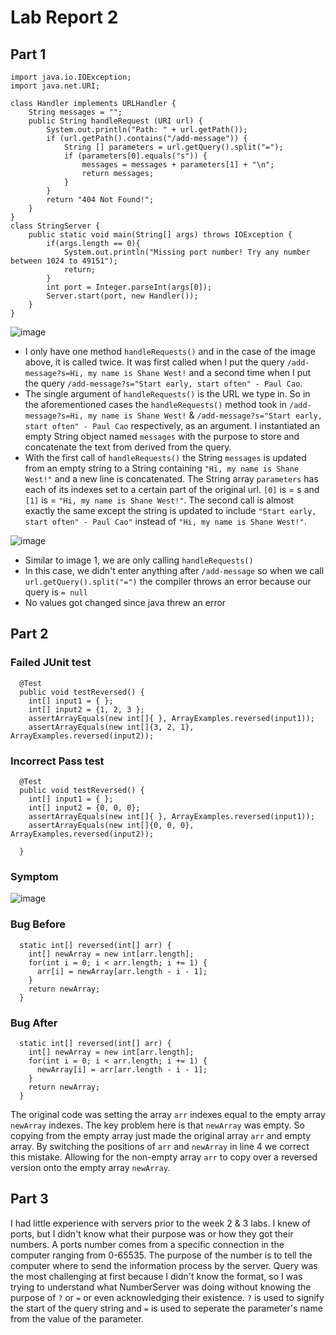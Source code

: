 # Lab Report 2
## Part 1

```
import java.io.IOException;
import java.net.URI;

class Handler implements URLHandler {
    String messages = "";
    public String handleRequest (URI url) {
        System.out.println("Path: " + url.getPath());
        if (url.getPath().contains("/add-message")) {
            String [] parameters = url.getQuery().split("=");
            if (parameters[0].equals("s")) {
                messages = messages + parameters[1] + "\n";
                return messages;
            }
        }
        return "404 Not Found!";
    } 
}
class StringServer {
    public static void main(String[] args) throws IOException {
        if(args.length == 0){
            System.out.println("Missing port number! Try any number between 1024 to 49151");
            return;
        }
        int port = Integer.parseInt(args[0]);
        Server.start(port, new Handler());
    }
}
```

![image](https://user-images.githubusercontent.com/113940184/215656795-3e7d920d-467f-4ca9-a445-e3a942af6ad4.png)

* I only have one method ```handleRequests()``` and in the case of the image above, it is called twice. It was first called when I put the query ```/add-message?s=Hi, my name is Shane West!``` and a second time when I put the query ```/add-message?s="Start early, start often" - Paul Cao```. 
* The single argument of ```handleRequests()``` is the URL we type in. So in the aforementioned cases the ```handleRequests()``` method took in ```/add-message?s=Hi, my name is Shane West!``` & ```/add-message?s="Start early, start often" - Paul Cao``` respectively, as an argument. I instantiated an empty String object named ```messages``` with the purpose to store and concatenate the text from derived from the query. 
* With the first call of ```handleRequests()``` the String ```messages``` is updated from an empty string to a String containing ```"Hi, my name is Shane West!"``` and a new line is concatenated. The String array ```parameters``` has each of its indexes set to a certain part of the original url. ```[0]``` is = s and ```[1]``` is = ```"Hi, my name is Shane West!"```. The second call is almost exactly the same except the string is updated to include ```"Start early, start often" - Paul Cao"``` instead of ```"Hi, my name is Shane West!"```.

![image](https://user-images.githubusercontent.com/113940184/215656565-b981a32a-3d2a-471b-916b-6c34c908127b.png)

* Similar to image 1, we are only calling ```handleRequests()```
* In this case, we didn't enter anything after ```/add-message``` so when we call ```url.getQuery().split("=")``` the compiler throws an error because our query is ```= null``` 
* No values got changed since java threw an error 


## Part 2

### Failed JUnit test

```   
  @Test
  public void testReversed() {
    int[] input1 = { };
    int[] input2 = {1, 2, 3 };
    assertArrayEquals(new int[]{ }, ArrayExamples.reversed(input1));
    assertArrayEquals(new int[]{3, 2, 1}, ArrayExamples.reversed(input2));
```

### Incorrect Pass test

```
  @Test
  public void testReversed() {
    int[] input1 = { };
    int[] input2 = {0, 0, 0};
    assertArrayEquals(new int[]{ }, ArrayExamples.reversed(input1));
    assertArrayEquals(new int[]{0, 0, 0}, ArrayExamples.reversed(input2));

  }
```

### Symptom

![image](https://user-images.githubusercontent.com/113940184/215661997-4aed813b-2f19-498a-a7d2-a3878a781fcf.png)

### Bug Before

```
  static int[] reversed(int[] arr) {
    int[] newArray = new int[arr.length];
    for(int i = 0; i < arr.length; i += 1) {
      arr[i] = newArray[arr.length - i - 1];
    }
    return newArray;
  }
```

### Bug After

```
  static int[] reversed(int[] arr) {
    int[] newArray = new int[arr.length];
    for(int i = 0; i < arr.length; i += 1) {
      newArray[i] = arr[arr.length - i - 1];
    }
    return newArray;
  }
```
The original code was setting the array ```arr``` indexes equal to the empty array ```newArray``` indexes. The key problem here is that ```newArray``` was empty. So copying from the empty array just made the original array ```arr``` and empty array. By switching the positions of ```arr``` and ```newArray``` in line 4 we correct this mistake. Allowing for the non-empty array ```arr``` to copy over a reversed version onto the empty array ```newArray```.

## Part 3

I had little experience with servers prior to the week 2 & 3 labs. I knew of ports, but I didn't know what their purpose was or how they got their numbers. A ports number comes from a specific connection in the computer ranging from 0-65535. The purpose of the number is to tell the computer where to send the information process by the server. Query was the most challenging at first because I didn't know the format, so I was trying to understand what NumberServer was doing without knowing the purpose of `?` or `=` or even acknowledging their existence. `?` is used to signify the start of the query string and `=` is used to seperate the parameter's name from the value of the parameter. 
